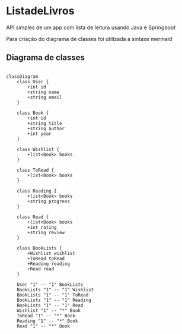 # ListadeLivros
API simples de um app com lista de leitura usando Java e Springboot 

Para criação do diagrama de classes foi utilizada a sintaxe mermaid

## Diagrama de classes 

```mermaid

classDiagram
    class User {
        +int id
        +string name
        +string email
    }

    class Book {
        +int id
        +string title
        +string author
        +int year
    }

    class Wishlist {
        +list<Book> books
    }

    class ToRead {
        +list<Book> books
    }

    class Reading {
        +list<Book> books
        +string progress
    }

    class Read {
        +list<Book> books
        +int rating
        +string review
    }

    class BookLists {
        +Wishlist wishlist
        +ToRead toRead
        +Reading reading
        +Read read
    }

    User "1" -- "1" BookLists
    BookLists "1" -- "1" Wishlist
    BookLists "1" -- "1" ToRead
    BookLists "1" -- "1" Reading
    BookLists "1" -- "1" Read
    Wishlist "1" -- "*" Book
    ToRead "1" -- "*" Book
    Reading "1" -- "*" Book
    Read "1" -- "*" Book
```
